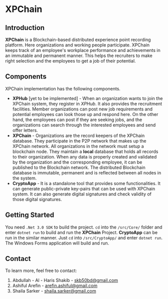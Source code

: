 # XPChain

## Introduction

**XPChain** is a Blockchain-based distributed experience point recording platform. Here organizations and working people participate. XPChain keeps track of an employee's workplace performance and achievements in an immutable and permanent manner. This helps the recruiters to make right selection and the employees to get a job of their potential.

## Components

XPChain implementation has the following components.

- **XPHub** [yet to be implemented] - When an organization wants to join the XPChain system, they register in _XPHub_. It also provides the recruitment facilities. Member organizations can post new job requirements and potential employees can look those up and respond here. On the other hand, the employees can post if they are seeking jobs, and the organizations can search through the interested employees and send offer letters.
- **XPChain** - Organizations are the record keepers of the XPChain database. They participate in the P2P network that makes up the XPChain network. All organizations in the network must setup a blockchain node. They maintain a **local** database that holds all records to their organization. When any data is properly created and validated by the organization and the corresponding employee, it can be published to the Blockchain network. The distributed Blockchain database is immutable, permanent and is reflected between all nodes in the system.
- **CryptoApp** - It is a standalone tool that provides some functionalities. It can generate public-private key-pairs that can be used with XPChain system. It can also generate digital signatures and check validity of those digital signatures.

## Getting Started

You need `.Net 3.0 SDK` to build the project.
`cd` into the `/src/Core/` folder and enter `dotnet run` to build and run the **XPChain** Project.
**CryptoApp** can be run in the similar manner. Just `cd` into `/src/CryptoApp/` and enter `dotnet run`. The Windows Forms application will build and run.

## Contact

To learn more, feel free to contact:

1. Abdullah - Al - Haris Shakib - skb50bd@gmail.com
2. Ashiful Arefin - arefin.ashiful@gmail.com
3. Shaila Sarker - shaila.sarker@gmail.com
